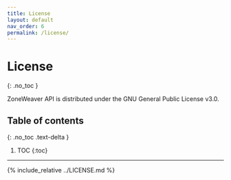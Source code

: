 ```yaml
---
title: License
layout: default
nav_order: 6
permalink: /license/
---
```


# License
{: .no_toc }

ZoneWeaver API is distributed under the GNU General Public License v3.0.

## Table of contents
{: .no_toc .text-delta }

1. TOC
{:toc}

---

{% include_relative ../LICENSE.md %}
